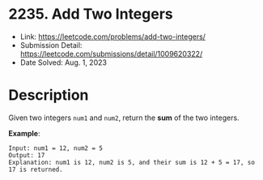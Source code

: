 # 2235. Add Two Integers

- Link: https://leetcode.com/problems/add-two-integers/
- Submission Detail: https://leetcode.com/submissions/detail/1009620322/
- Date Solved: Aug. 1, 2023

# Description

Given two integers `num1` and `num2`, return the **sum** of the two integers.

**Example**:

```
Input: num1 = 12, num2 = 5
Output: 17
Explanation: num1 is 12, num2 is 5, and their sum is 12 + 5 = 17, so 17 is returned.
```
